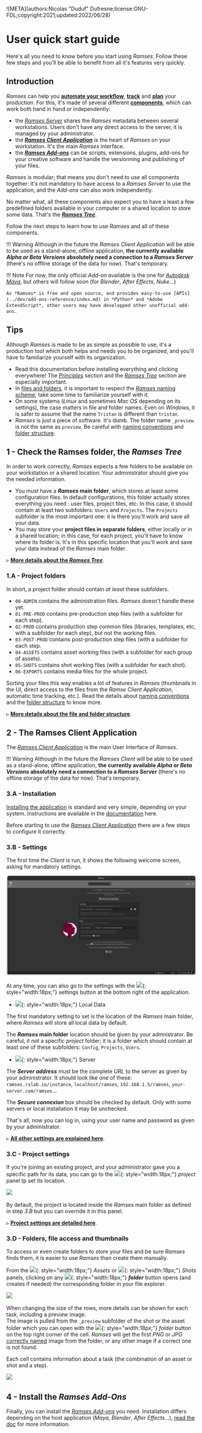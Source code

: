 ![META](authors:Nicolas "Duduf" Dufresne;license:GNU-FDL;copyright:2021;updated:2022/06/28)

# User quick start guide

Here's all you need to know before you start using *Ramses*. Follow these few steps and you'll be able to benefit from all it's features very quickly.

## Introduction

*Ramses* can help you [**automate your workflow**](../pipeline/pipeline.md), [**track**](../pipeline/production.md) and [**plan**](../pipeline/planning.md) your production. For this, it's made of several different [**components**](../components/index.md), which can work both hand in hand or independently:

- the [*Ramses Server*](../components/server/index.md) shares the *Ramses* metadata between several workstations. Users don't have any direct access to the server, it is managed by your administrator.
- the [***Ramses Client Application***](../components/client/index.md) is the heart of *Ramses* on your workstation. It's the main *Ramses* interface.
- the [***Ramses Add-ons***](../components/addons/index.md) can be scripts, extensions, plugins, add-ons for your creative software and handle the versionning and publishing of your files.

*Ramses* is modular; that means you don't need to use all components together: it's not mandatory to have access to a *Ramses Server* to use the application, and the *Add-ons* can also work independently.

No matter what, all these components also expect you to have a least a few predefined folders available in your computer or a shared location to store some data. That's the [***Ramses Tree***](../components/files/index.md).

Follow the next steps to learn how to use *Ramses* and all of these components.

!!! Warning
    Although in the future the *Ramses Client Application* will be able to be used as a stand-alone, offline application, **the currently available *Alpha or Beta Versions* absolutely need a connection to a _Ramses Server_** (there's no offline storage of the data for now). That's temporary.

!!! Note
    For now, the only official *Add-on* available is the one for [*Autodesk Maya*](../components/addons/maya.md), but others will follow soon (for *Blender*, *After Effects*, *Nuke*...)

    As *Ramses* is free and open source, and provides easy-to-use [APIs](../dev/add-ons-reference/index.md) in *Python* and *Adobe ExtendScript*, other users may have developped other unofficial add-ons.

## Tips

Although *Ramses* is made to be as simple as possible to use, it's a production tool which both helps and needs you to be organized, and you'll have to familiarize yourself with its organization.

- Read this documentation before installing everything and clicking everywhere! The [*Principles*](../components/index.md) section and the [*Ramses Tree*](../components/files/index.md) section are especially important.
- In [files and folders](../components/files/index.md), it is important to respect the [*Ramses* naming scheme](../components/files/naming.md); take some time to familiarize yourself with it.
- On some systems (*Linux* and sometimes *Mac OS* depending on its settings), the case matters in file and folder names. Even on *Windows*, it is safer to assume that the name `Tristan` is different than `tristan`.
- *Ramses* is just a piece of software. It's dumb. The folder name `_preview` is not the same as `preview`. Be careful with [naming conventions](../components/files/naming.md) and [folder structure](../components/files/tree.md).

## 1 - Check the Ramses folder, the *Ramses Tree*

In order to work correctly, *Ramses* expects a few folders to be available on your workstation or a shared location. Your administrator should give you the needed information.

- You must have a __*Ramses* main folder__, which stores at least some configuration files. In default configurations, this folder actually stores everything you need : user files, project files, etc. In this case, it should contain at least two subfolders: `Users` and `Projects`. The `Projects` subfolder is the most important one: it is there you'll work and save all your data.
- You may store your __project files in separate folders__, either locally or in a shared location; in this case, for each project, you'll have to know where its folder is. It's in this specific location that you'll work and save your data instead of the *Ramses* main folder.

▹ [__More details about the *Ramses Tree*__](../components/files/index.md).

### 1.A - Project folders

In short, a project folder should contain *at least* these subfolders.

- `00-ADMIN` contains the administration files. *Ramses* doesn't handle these yet.
- `01-PRE-PROD` contains pre-production step files (with a subfolder for each step).
- `02-PROD` contains production step common files (libraries, templates, etc, with a subfolder for each step), but not the working files.
- `03-POST-PROD` contains post-production step files (with a subfolder for each step.
- `04-ASSETS` contains asset working files (with a subfolder for each group of assets).
- `05-SHOTS` contains shot working files (with a subfolder for each shot).
- `06-EXPORTS` contains media files for the whole project.

Sorting your files this way enables a lot of features in *Ramses* (thumbnails in the UI, direct access to the files from the *Ramse Client Application*, automatic time tracking, etc.). Read the details about [naming conventions](../components/files/naming.md) and the [folder structure](../components/files/tree.md) to know more.

▹ [__More details about the file and folder structure__](../components/files/index.md).

## 2 - The Ramses Client Application

The [*Ramses Client Application*](../components/client/index.md) is the main User Interface of *Ramses*.

!!! Warning
    Although in the future the *Ramses Client* will be able to be used as a stand-alone, offline application, **the currently available *Alpha or Beta Versions* absolutely need a connection to a _Ramses Server_** (there's no offline storage of the data for now). That's temporary.

### 3.A - Installation

[Installing the application](../components/client/install.md) is standard and very simple, depending on your system. Instructions are available in the [documentation](../components/client/install.md) here.

Before starting to use the [*Ramses Client Application*](../components/client/index.md) there are a few steps to configure it correctly.

### 3.B - Settings

The first time the *Client* is run, it shows the following welcome screen, asking for mandatory settings.

![](../img/client/welcome-screen.png)

At any time, you can also go to the settings with the ![](/img/icons/gotosettings.svg){: style="width:18px;"} settings button at the bottom right of the application.

- ![](/img/icons/storage_sl.svg){: style="width:18px;"} Local Data

The first mandatory setting to set is the location of the *Ramses* main folder, where *Ramses* will store all local data by default.

The __*Ramses* main folder__ location should be given by your admnistrator. Be careful, it *not* a specific *project* folder; it is a folder which should contain at least one of these subfolders: `Config`, `Projects`, `Users`.

- ![](/img/icons/server-settings.svg){: style="width:18px;"} Server

The ***Server address*** must be the complete *URL* to the server as given by your administrator. It should look like one of these: `ramses.rxlab.io/instance`, `localhost/ramses`, `192.168.1.5/ramses`, `your-server.com/ramses`...

The ***Secure connexion*** box should be checked by default. Only with some servers or local installation it may be unchecked.

That's all, now you can log in, using your user name and password as given by your administrator.

▹ [__All other settings are explained here__](../components/client/settings.md).

### 3.C - Project settings

If you're joining an existing project, and your administrator gave you a specific path for its data, you can go to the ![](/img/icons/cinema-movie-settings_bl.svg){: style="width:18px;"} *project* panel tp set its location.

![](/img/client/project.png)

By default, the project is located inside the *Ramses* main folder as defined in step *3.B* but you can override it in this panel.

▹ [__Project settings are detailed here__](../components/client/project.md).

### 3.D - Folders, file access and thumbnails

To access or even create folders to store your files and be sure *Ramses* finds them, it is easier to use *Ramses* than create them manually.

From the ![](/img/icons/assets_sl.svg){: style="width:18px;"} *Assets* or ![](/img/icons/shots.svg){: style="width:18px;"} *Shots* panels, clicking on any ![](/img/icons/explore.svg){: style="width:18px;"} ***folder*** button opens (and creates if needed) the corresponding folder in your file explorer.

![](/img/client/assettracking.png)

When changing the size of the rows, more details can be shown for each task, including a preview image.  
The image is pulled from the `_preview` subfolder of the shot or the asset folder which you can open with the ![](/img/icons/go-to-explore-reveal-folder_sl.svg){: style="width:18px;"} *folder* button on the top right corner of the cell. *Ramses* will get the first *PNG* or *JPG* [correctly named](../components/files/naming.md) image from the folder, or any other image if a correct one is not found.

Each cell contains information about a task (the combination of an asset or shot and a step).

![](/img/client/assetstatus.png)

## 4 - Install the *Ramses Add-Ons*

Finally, you can install the [*Ramses Add-ons*](../components/addons/index.md) you need. Installation differs depending on the host application (*Maya*, *Blender*, *After Effects*...), [read the doc](../components/addons/index.md) for more information.